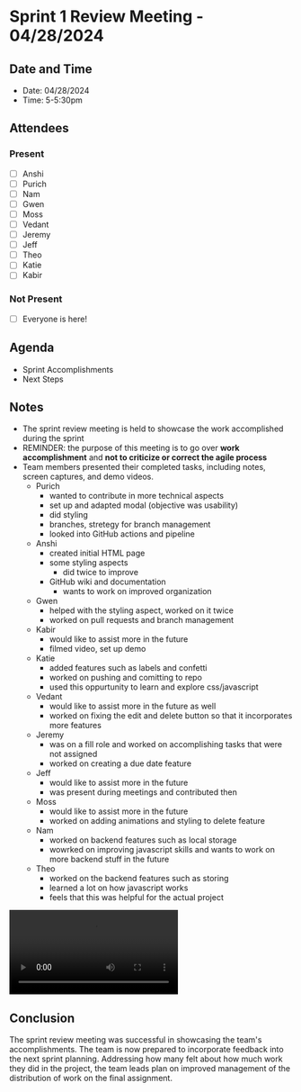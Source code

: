 # Sprint 1 Review Meeting - 04/28/2024

## Date and Time
- Date: 04/28/2024
- Time: 5-5:30pm

## Attendees
### Present
- [ ] Anshi
- [ ] Purich
- [ ] Nam
- [ ] Gwen
- [ ] Moss
- [ ] Vedant
- [ ] Jeremy
- [ ] Jeff
- [ ] Theo
- [ ] Katie
- [ ] Kabir
### Not Present
- [ ] Everyone is here!

## Agenda
- Sprint Accomplishments 
- Next Steps

## Notes
- The sprint review meeting is held to showcase the work accomplished during the sprint
- REMINDER: the purpose of this meeting is to go over **work accomplishment** and **not to criticize or correct the agile process**
- Team members presented their completed tasks, including notes, screen captures, and demo videos.
    - Purich
        - wanted to contribute in more technical aspects
        - set up and adapted modal (objective was usability)
        - did styling
        - branches, stretegy for branch management
        - looked into GitHub actions and pipeline
    - Anshi
        - created initial HTML page
        - some styling aspects 
            - did twice to improve
        - GitHub wiki and documentation 
            - wants to work on improved organization
    - Gwen
        - helped with the styling aspect, worked on it twice
        - worked on pull requests and branch management
    - Kabir
        - would like to assist more in the future
        - filmed video, set up demo 
    - Katie
        - added features such as labels and confetti
        - worked on pushing and comitting to repo
        - used this oppurtunity to learn and explore css/javascript
    - Vedant
        - would like to assist more in the future as well
        - worked on fixing the edit and delete button so that it incorporates more features
    - Jeremy
        - was on a fill role and worked on accomplishing tasks that were not assigned
        - worked on creating a due date feature
    - Jeff
        - would like to assist more in the future
        - was present during meetings and contributed then
    - Moss
        - would like to assist more in the future
        - worked on adding animations and styling to delete feature
    - Nam
        - worked on backend features such as local storage
        - wowrked on improving javascript skills and wants to work on more backend stuff in the future
    - Theo
        - worked on the backend features such as storing
        - learned a lot on how javascript works 
        - feels that this was helpful for the actual project

![Video](042824-sprint-1-review.mp4)

## Conclusion
The sprint review meeting was successful in showcasing the team's accomplishments. The team is now prepared to incorporate feedback into the next sprint planning. Addressing how many felt about how much work they did in the project, the team leads plan on improved management of the distribution of work on the final assignment. 
